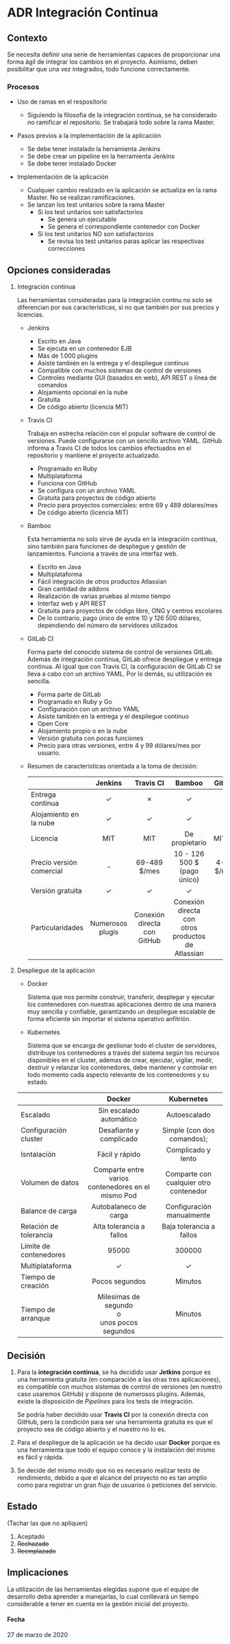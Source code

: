 # ADR Integración Continua

## Contexto
Se necesita definir una serie de herramientas capaces de proporcionar una forma ágil de integrar los cambios en el proyecto.
Asimismo, deben posibilitar que una vez integrados, todo funcione correctamente.

### Procesos

* Uso de ramas en el respositorio
  * Siguiendo la filosofia de la integración continua, se ha considerado no ramificar el repositorio. Se trabajará todo sobre la rama Master.

* Pasos previos a la implementación de la aplicación
  * Se debe tener instalado la herramienta Jenkins
  * Se debe crear un pipeline en la herramienta Jenkins
  * Se debe tener instalado Docker

* Implementación de la aplicación
  * Cualquier cambio realizado en la aplicación se actualiza en la rama Master. No se realizan ramificaciones.
  * Se lanzan los test unitarios sobre la rama Master
    * Si los test unitarios son satisfactorios
      * Se genera un ejecutable
      * Se genera el correspondiente contenedor con Docker
    * Si los test unitarios NO son satisfactorios
      * Se revisa los test unitarios paras aplicar las respectivas correcciones


## Opciones consideradas

1. Integración continua

    Las herramientas consideradas para la integración contnu no solo se diferencian por sus características, si no que también por sus precios y licencias. 
  
    * Jenkins

      * Escrito en Java
      * Se ejecuta en un contenedor EJB
      * Más de 1.000 plugins
      * Asiste también en la entrega y el despliegue continuo
      * Compatible con muchos sistemas de control de versiones
      * Controles mediante GUI (basados en web), API REST o línea de comandos
      * Alojamiento opcional en la nube
      * Gratuita
      * De código abierto (licencia MIT)

    * Travis CI
        
        Trabaja en estrecha relación con el popular software de control de versiones. Puede configurarse con un sencillo archivo YAML. GitHub informa a Travis CI de todos los cambios efectuados en el repositorio y mantiene el proyecto actualizado.

      * Programado en Ruby
      * Multiplataforma
      * Funciona con GitHub
      * Se configura con un archivo YAML
      * Gratuita para proyectos de código abierto
      * Precio para proyectos comerciales: entre 69 y 489 dólares/mes
      * De código abierto (licencia MIT)

    * Bamboo
      
      Esta herramienta no solo sirve de ayuda en la integración continua, sino también para funciones de despliegue y gestión de lanzamientos. Funciona a través de una interfaz web.

      * Escrito en Java
      * Multiplataforma
      * Fácil integración de otros productos Atlassian
      * Gran cantidad de addons
      * Realización de varias pruebas al mismo tiempo
      * Interfaz web y API REST
      * Gratuita para proyectos de código libre, ONG y centros escolares
      * De lo contrario, pago único de entre 10 y 126 500 dólares, dependiendo del número de servidores utilizados

    * GitLab CI
    
      Forma parte del conocido sistema de control de versiones GitLab. Además de integración continua, GitLab ofrece despliegue y entrega continua. Al igual que con Travis CI, la configuración de GitLab CI se lleva a cabo con un archivo YAML. Por lo demás, su utilización es sencilla.

      * Forma parte de GitLab
      * Programado en Ruby y Go
      * Configuración con un archivo YAML
      * Asiste también en la entrega y el despliegue continuo
      * Open Core
      * Alojamiento propio o en la nube
      * Versión gratuita con pocas funciones
      * Precio para otras versiones, entre 4 y 99 dólares/mes por usuario.


    * Resumen de características orientada a la toma de decisión:

      |                          | Jenkins          | Travis CI                   | Bamboo                                               | GitLab     |
      |--------------------------|:----------------:|:---------------------------:|:----------------------------------------------------:|:----------:|
      | Entrega continua         | &check;          | &cross;                     | &check;                                              | &check;    |
      | Alojamiento en la nube   | &check;          | &check;                     | &check;                                              | &check;    | 
      | Licencia                 | MIT              | MIT                         | De propietario                                       | MIT/EE     |
      | Precio versión comercial | -                | 69-489 $/mes                | 10 - 126 500 $ (pago único)                          | 4-99 $/mes | 
      | Versión gratuita         | &check;          | &check;                     |&check;                                               | &check;    |
      | Particularidades         | Numerosos plugis | Conexión directa con GitHub | Conexión directa con<br>otros productos de Atlassian |            |



2. Despliegue de la aplicación

    * Docker
        
      Sistema que nos permite construir, transferir, desplegar y ejecutar los contenedores con nuestras aplicaciones dentro de una manera muy sencilla y confiable, garantizando un despliegue escalable de forma eficiente sin importar el sistema operativo anfitrión.

    * Kubernetes

      Sistema que se encarga de gestionar todo el cluster de servidores, distribuye los contenedores a través del sistema según los recursos disponibles en el cluster, ademas de crear, ejecutar, vigilar, medir, destruir y relanzar los contenedores, debe mantener y controlar en todo momento cada aspecto relevante de los contenedores y su estado.

    |                               | Docker                                                | Kubernetes                                | 
    |-------------------------------|:-----------------------------------------------------:|:-----------------------------------------:|
    | Escalado                      | Sin escalado automático                               | Autoescalado                              |
    | Configuración cluster         | Desafiante y complicado                               | Simple (con dos comandos);                |
    | Isntalación                   | Fácil y rápido                                        | Complicado y lento                        |
    | Volumen de datos              | Comparte entre varios<br>contenedores en el mismo Pod | Comparte con<br>cualquier otro contenedor |
    | Balance de carga              | Autobalaneco de carga                                 | Configuración manualmente                 |
    | Relación de tolerancia        | Alta tolerancia a fallos                              | Baja tolerancia a fallos                  |
    | Límite de contenedores        | 95000                                                 | 300000                                    |
    | Multiplataforma               | &check;                                               | &check;                                   |
    | Tiempo de creación            | Pocos segundos                                        | Minutos                                   |
    | Tiempo de arranque            | Milesimas de segundo<br>o<br>unos pocos segundos      | Minutos                                   |
  

## Decisión
1. Para la **integración continua**, se ha decidido usar **Jetkins** porque es una herramienta gratuita (en comparación a las otras tres aplicaciones), es compatible con muchos sistemas de control de versiones (en nuestro caso usaremos GitHub) y dispone de numerosos plugins. Además, existe la disposición de *Pipelines* para los tests de integración.
  
    Se podría haber decidido usar **Travis CI** por la conexión directa con GitHub, pero la condición para ser una herramienta gratuita es que el proyecto sea de código abierto y el nuestro no lo es.

2. Para el despliegue de la aplicación se ha decido usar **Docker** porque es una herramienta que todo el equipo conoce y la instalación del mismo es fácil y rápida.

3. Se decide del mismo modo que no es necesario realizar tests de rendimiento, debido a que el alcance del proyecto no es tan amplio como para registrar un gran flujo de usuarios o peticiones del servicio.

## Estado
(Tachar las que no apliquen)
1. Aceptado
2. ~~Rechazado~~
3. ~~Reemplazado~~

## Implicaciones
La utilización de las herramientas elegidas supone que el equipo de desarrollo deba aprender a manejarlas, lo cual conllevará un tiempo considerable a tener en cuenta en la gestión inicial del proyecto.

#### Fecha
27 de marzo de 2020

